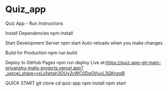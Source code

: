 # Quiz_app
Quiz App - Run Instructions

Install Dependencies
npm install

Start Development Server
npm start Auto-reloads when you make changes

Build for Production
npm run build

Deploy to GitHub Pages npm run deploy
Live at:https://quiz-app-git-main-priyanshu-malls-projects.vercel.app?_vercel_share=rxLo1wtah3OUy2cWC0DqOVuyL3QKnzpB

QUICK START git clone cd quiz-app npm install npm start

